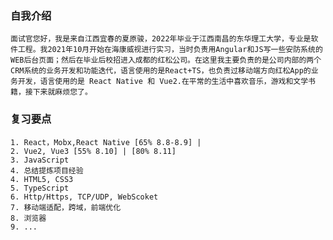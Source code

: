 ### 自我介绍
    面试官您好，我是来自江西宜春的夏原骏，2022年毕业于江西南昌的东华理工大学，专业是软件工程。我2021年10月开始在海康威视进行实习，当时负责用Angular和JS写一些安防系统的WEB后台页面；然后在毕业后校招进入成都的红松公司。在这里我主要负责的是公司内部的两个CRM系统的业务开发和功能迭代，语言使用的是React+TS，也负责过移动端方向红松App的业务开发，语言使用的是 React Native 和 Vue2.在平常的生活中喜欢音乐，游戏和文学书籍，接下来就麻烦您了。

### 复习要点
    1. React，Mobx,React Native [65% 8.8-8.9] |
    2. Vue2, Vue3 [55% 8.10] | [80% 8.11]
    3. JavaScript
    4. 总结提炼项目经验
    4. HTML5, CSS3
    5. TypeScript
    6. Http/Https, TCP/UDP, WebScoket
    7. 移动端适配，跨域，前端优化
    8. 浏览器
    9. ...